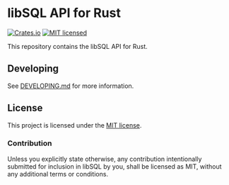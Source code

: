 # libSQL API for Rust

[![Crates.io][crates-badge]][crates-url]
[![MIT licensed][mit-badge]][mit-url]

[crates-badge]: https://img.shields.io/crates/v/libsql.svg
[crates-url]: https://crates.io/crates/libsql
[mit-badge]: https://img.shields.io/badge/license-MIT-blue.svg
[mit-url]: https://github.com/libsql/libsql/blob/main/LICENSE.md

This repository contains the libSQL API for Rust.

## Developing

See [DEVELOPING.md](DEVELOPING.md) for more information.

## License

This project is licensed under the [MIT license].

### Contribution

Unless you explicitly state otherwise, any contribution intentionally submitted
for inclusion in libSQL by you, shall be licensed as MIT, without any additional
terms or conditions.

[MIT license]: https://github.com/libsql/libsql/blob/main/LICENSE.md
